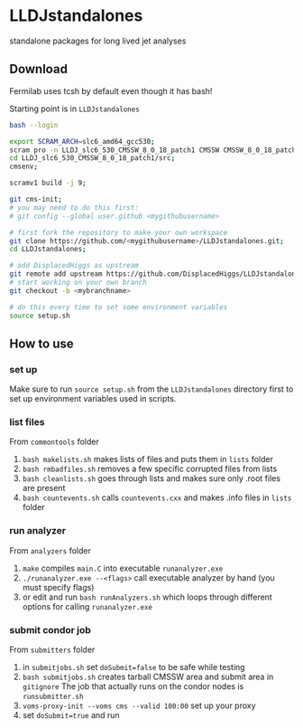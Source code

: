 # LLDJstandalones
standalone packages for long lived jet analyses

## Download
Fermilab uses tcsh by default even though it has bash! 

Starting point is in `LLDJstandalones` 
```bash
bash --login

export SCRAM_ARCH=slc6_amd64_gcc530;
scram pro -n LLDJ_slc6_530_CMSSW_8_0_18_patch1 CMSSW CMSSW_8_0_18_patch1;
cd LLDJ_slc6_530_CMSSW_8_0_18_patch1/src;
cmsenv;

scramv1 build -j 9;

git cms-init;
# you may need to do this first:
# git config --global user.github <mygithubusername>

# first fork the repository to make your own workspace
git clone https://github.com/<mygithubusername>/LLDJstandalones.git;
cd LLDJstandalones;

# add DisplacedHiggs as upstream
git remote add upstream https://github.com/DisplacedHiggs/LLDJstandalones.git
# start working on your own branch
git checkout -b <mybranchname>

# do this every time to set some environment variables
source setup.sh
```

## How to use
### set up
Make sure to run `source setup.sh` from the `LLDJstandalones` directory first to set up environment variables used in scripts.

### list files
From `commontools` folder
1. `bash makelists.sh` makes lists of files and puts them in `lists` folder
2. `bash rmbadfiles.sh` removes a few specific corrupted files from lists
3. `bash cleanlists.sh` goes through lists and makes sure only .root files are present
4. `bash countevents.sh` calls `countevents.cxx` and makes .info files in `lists` folder

### run analyzer
From `analyzers` folder
1. `make` compiles `main.C` into executable `runanalyzer.exe` 
2. `./runanalyzer.exe --<flags>` call executable analyzer by hand (you must specify flags)
3. or edit and run `bash runAnalyzers.sh` which loops through different options for calling `runanalyzer.exe`

### submit condor job
From `submitters` folder
1. in `submitjobs.sh` set `doSubmit=false` to be safe while testing
2. `bash submitjobs.sh` creates tarball CMSSW area and submit area in `gitignore`
The job that actually runs on the condor nodes is `runsubmitter.sh`
3. `voms-proxy-init --voms cms --valid 100:00` set up your proxy
4. set `doSubmit=true` and run 

